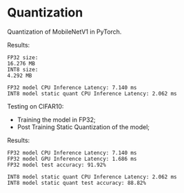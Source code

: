 # Quantization

Quantization of MobileNetV1 in PyTorch. 

Results:
```
FP32 size:
16.276 MB
INT8 size:
4.292 MB

FP32 model CPU Inference Latency: 7.140 ms
INT8 model static quant CPU Inference Latency: 2.062 ms
```

Testing on CIFAR10:
- Training the model in FP32;
- Post Training Static Quantization of the model;

Results:
```
FP32 model CPU Inference Latency: 7.140 ms
FP32 model GPU Inference Latency: 1.686 ms
FP32 model test accuracy: 91.92%

INT8 model static quant CPU Inference Latency: 2.062 ms
INT8 model static quant test accuracy: 88.82%
```